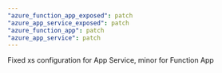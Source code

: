 ```yaml
---
"azure_function_app_exposed": patch
"azure_app_service_exposed": patch
"azure_function_app": patch
"azure_app_service": patch
---
```


Fixed xs configuration for App Service, minor for Function App
